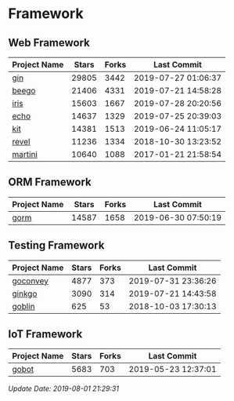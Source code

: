 # Framework

## Web Framework

| Project Name | Stars | Forks | Last Commit |
| ------------ | ----- | ----- | ----------- |
| [gin](https://github.com/gin-gonic/gin) | 29805 | 3442 | 2019-07-27 01:06:37 |
| [beego](https://github.com/astaxie/beego) | 21406 | 4331 | 2019-07-21 14:58:28 |
| [iris](https://github.com/kataras/iris) | 15603 | 1667 | 2019-07-28 20:20:56 |
| [echo](https://github.com/labstack/echo) | 14637 | 1329 | 2019-07-25 20:39:03 |
| [kit](https://github.com/go-kit/kit) | 14381 | 1513 | 2019-06-24 11:05:17 |
| [revel](https://github.com/revel/revel) | 11236 | 1334 | 2018-10-30 13:23:52 |
| [martini](https://github.com/go-martini/martini) | 10640 | 1088 | 2017-01-21 21:58:54 |

## ORM Framework

| Project Name | Stars | Forks | Last Commit |
| ------------ | ----- | ----- | ----------- |
| [gorm](https://github.com/jinzhu/gorm) | 14587 | 1658 | 2019-06-30 07:50:19 |

## Testing Framework

| Project Name | Stars | Forks | Last Commit |
| ------------ | ----- | ----- | ----------- |
| [goconvey](https://github.com/smartystreets/goconvey) | 4877 | 373 | 2019-07-31 23:36:26 |
| [ginkgo](https://github.com/onsi/ginkgo) | 3090 | 314 | 2019-07-21 14:43:58 |
| [goblin](https://github.com/franela/goblin) | 625 | 53 | 2018-10-03 17:30:13 |

## IoT Framework

| Project Name | Stars | Forks | Last Commit |
| ------------ | ----- | ----- | ----------- |
| [gobot](https://github.com/hybridgroup/gobot) | 5683 | 703 | 2019-05-23 12:37:01 |

*Update Date: 2019-08-01 21:29:31*